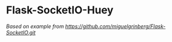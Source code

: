 # Flask-SocketIO-Huey

*Based on example from https://github.com/miguelgrinberg/Flask-SocketIO.git*
